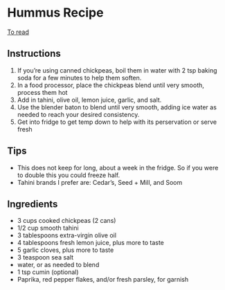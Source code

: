 # Hummus Recipe

[To read](https://www.seriouseats.com/israeli-style-extra-smooth-hummus-recipe)

## Instructions

1. If you’re using canned chickpeas, boil them in water with 2 tsp baking soda for a few minutes to help them soften.
1. In a food processor, place the chickpeas blend until very smooth, process them hot
1. Add in tahini, olive oil, lemon juice, garlic, and salt.
1. Use the blender baton to blend until very smooth, adding ice water as needed to reach your desired consistency.
1. Get into fridge to get temp down to help with its perservation or serve fresh

## Tips

- This does not keep for long, about a week in the fridge. So if you were to double this you could freeze half.
- Tahini brands I prefer are: Cedar’s, Seed + Mill, and Soom

## Ingredients

- 3 cups cooked chickpeas (2 cans)
- 1/2 cup smooth tahini
- 3 tablespoons extra-virgin olive oil
- 4 tablespoons fresh lemon juice, plus more to taste
- 5 garlic cloves, plus more to taste
- 3 teaspoon sea salt
- water, or as needed to blend
- 1 tsp cumin (optional)
- Paprika, red pepper flakes, and/or fresh parsley, for garnish

